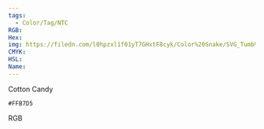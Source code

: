 ```yaml
---
tags:
  - Color/Tag/NTC
RGB:
Hex:
img: https://filedn.com/l0hpzxl1f01yT7GHxtF8cyk/Color%20Snake/SVG_Tumb%20Mass%20No%20Name/FFB7D5.svg
CMYK:
HSL:
Name:
---
```

Cotton Candy
```palette
#FFB7D5
```
RGB
